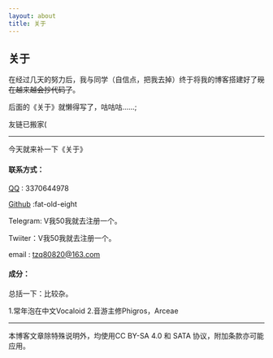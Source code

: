 ```yaml
---
layout: about
title: 关于
---
```

## 关于

在经过几天的努力后，我与同学（自信点，把我去掉）终于将我的博客搭建好了~~现在越来越会抄代码了~~。

后面的《关于》就懒得写了，咕咕咕……;

友链已搬家(

---

今天就来补一下《关于》

#### 联系方式：

[QQ](https://wpa.qq.com/msgrd?V=3&Uin=3370644978) : 3370644978

[Github](https://github.com/fat-old-eight) :fat-old-eight

Telegram: V我50我就去注册一个。

Twiiter：V我50我就去注册一个。

email : tzq80820@163.com

#### 成分：

总括一下：比较杂。

1.常年泡在中文Vocaloid
2.音游主修Phigros，Arceae

---

本博客文章除特殊说明外，均使用CC BY-SA 4.0 和 SATA 协议，附加条款亦可能应用。
